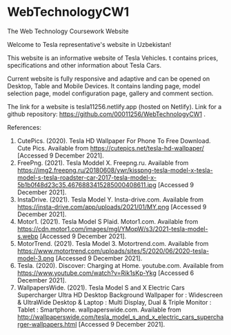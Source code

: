 # WebTechnologyCW1
The Web Technology Coursework Website

Welcome to Tesla representative's website in Uzbekistan!

This website is an informative website of Tesla Vehicles. t contains prices, specifications and other information about Tesla Cars.

Current website is fully responsive and adaptive and can be opened on Desktop, Table and Mobile Devices.
It contains landing page, model selection page, model configuration page, gallery and comment section.

The link for a website is tesla11256.netlify.app (hosted on Netlify).
Link for a github repository: https://github.com/00011256/WebTechnologyCW1 .



References:

1) CutePics. (2020). Tesla HD Wallpaper For Phone To Free Download. Cute Pics. Available from https://cutepics.net/tesla-hd-wallpaper/ [Accessed 9 December 2021].
2) FreePng. (2021). Tesla Moddel X. Freepng.ru. Available from https://img2.freepng.ru/20180608/ywr/kisspng-tesla-model-x-tesla-model-s-tesla-roadster-car-2017-tesla-model-x-5b1b0f48d23c35.4676883415285000408611.jpg [Accessed 9 December 2021].
3) InstaDrive. (2021). Tesla Model Y. Insta-drive.com. Available from https://insta-drive.com/app/uploads/2021/01/MY.png [Accessed 9 December 2021].
4) Motor1. (2021). Tesla Model S Plaid. Motor1.com. Available from https://cdn.motor1.com/images/mgl/YMopW/s3/2021-tesla-model-s.webp [Accessed 9 December 2021].
5) MotorTrend. (2021). Tesla Model 3. Motortrend.com. Available from https://www.motortrend.com/uploads/sites/5/2020/06/2020-tesla-model-3.png [Accessed 9 December 2021].
6) Tesla. (2020). Discover: Charging at Home. youtube.com. Available from https://www.youtube.com/watch?v=Rik1sKp-Ykg [Accessed 6 December 2021].
7) WallpapersWide. (2021). Tesla Model S and X Electric Cars Supercharger Ultra HD Desktop Background Wallpaper for : Widescreen & UltraWide Desktop & Laptop : Multi Display, Dual & Triple Monitor : Tablet : Smartphone. wallpaperswide.com. Available from http://wallpaperswide.com/tesla_model_s_and_x_electric_cars_supercharger-wallpapers.html [Accessed 9 December 2021].
